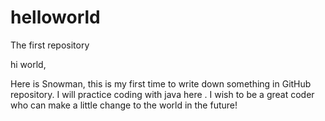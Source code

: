 # helloworld
The first repository

hi world,

Here is Snowman, this is my first time to write down something in GitHub repository. I will practice coding with java here .
I wish to be a great coder who can make a little change to the world in the future!
